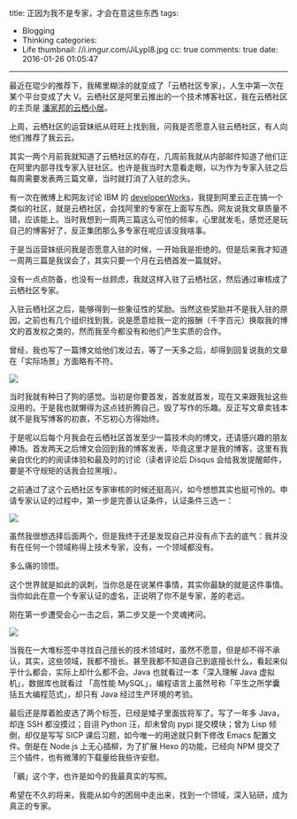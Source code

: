 title: 正因为我不是专家，才会在意这些东西
tags:
  - Blogging
  - Thinking
categories:
  - Life
thumbnail: //i.imgur.com/JiLypI8.jpg
cc: true
comments: true
date: 2016-01-26 01:05:47
---

最近在琨少的推荐下，我稀里糊涂的就变成了「云栖社区专家」，人生中第一次在某个平台变成了大 V。云栖社区是阿里云推出的一个技术博客社区，我在云栖社区的主页是 [潘家邦的云栖小居][1]。

上周，云栖社区的运营妹纸从旺旺上找到我，问我是否愿意入驻云栖社区，有人向他们推荐了我云云。

<!-- more --><!-- indicate-the-source -->

其实一两个月前我就知道了云栖社区的存在，几周前我就从内部邮件知道了他们正在阿里内部寻找专家入驻社区。也许是我当时大意看走眼，以为作为专家入驻之后每周需要发表两三篇文章，当时就打消了入驻的念头。

有一次在微博上和网友讨论 IBM 的 [developerWorks][2]，我提到阿里云正在搞一个类似的社区，就是云栖社区，会找阿里的专家在上面写东西。网友说我文章质量不错，应该能上。当时我想到一周两三篇这么可怕的频率，心里就发毛，感觉还是玩自己的博客好了，反正集团那么多专家在呢应该没我啥事。

于是当运营妹纸问我是否愿意入驻的时候，一开始我是拒绝的。但是后来我才知道一周两三篇是我误会了，其实只要一个月在云栖首发一篇就好。

没有一点点防备，也没有一丝顾虑，我就这样入驻了云栖社区，然后通过审核成了云栖社区专家。

入驻云栖社区之后，能够得到一些象征性的奖励。当然这些奖励并不是我入驻的原因，之前也有几个组织找到我，说是愿意给我一定的报酬（千字百元）换取我的博文的首发权之类的，然而我至今都没有和他们产生实质的合作。

曾经，我也写了一篇博文给他们发过去，等了一天多之后，却得到回复说我的文章在「实际场景」方面略有不符。

![](//i.imgur.com/Dlfs2Mol.png)

当时我就有种日了狗的感觉。当初是你要首发，首发就首发，现在又来跟我扯这些没用的。于是我也就懒得为这点钱折腾自己，毁了写作的乐趣。反正写文章卖钱本就不是我写博客的初衷，不忘初心方得始终。

于是呢以后每个月我会在云栖社区首发至少一篇技术向的博文，还请感兴趣的朋友捧场。首发两天之后博文会回到我的博客发表，毕竟这里才是我的博客，这里有我亲自优化的的阅读体验和最及时的讨论（读者评论后 Disqus 会给我发提醒邮件，要是不守规矩的话我会拉黑哦）。

之前通过了这个云栖社区专家审核的时候还挺高兴，如今想想其实也挺可怜的。申请专家认证的过程中，第一步是完善认证条件，认证条件三选一：

![](//i.imgur.com/qLsgRh9.png)

虽然我很想选择后面两个，但是我终于还是发现自己并没有点下去的底气：我并没有在任何一个领域称得上技术专家，没有，一个领域都没有。

多么痛的领悟。

这个世界就是如此的讽刺，当你总是在说某件事情，其实你最缺的就是这件事情。当你如此在意一个专家认证的虚名，正说明了你不是专家，差的老远。

刚在第一步遭受会心一击之后，第二步又是一个灵魂拷问。

![](//i.imgur.com/mQZbpsf.png)

当我在一大堆标签中寻找自己擅长的技术领域时，虽然不愿意，但是却不得不承认，其实，这些领域，我都不擅长。甚至我都不知道自己到底擅长什么，看起来似乎什么都会，实际上却什么都不会。Java 也就看过一本「深入理解 Java 虚拟机」，数据库也就看过 「高性能 MySQL」，编程语言上虽然号称「平生之所学囊括五大编程范式」，却只有 Java 经过生产环境的考验。

最后还是厚着脸皮选了两个标签，已经是矮子里面拔将军了。写了一年多 Java，却连 SSH 都没摸过；自诩 Python 汪，却未曾向 pypi 提交模块；曾为 Lisp 倾倒，却仅是写写 SICP 课后习题，如今唯一的用途就只剩下修改 Emacs 配置文件。倒是在 Node.js 上无心插柳，为了扩展 Hexo 的功能，已经向 NPM 提交了三个插件，也有微薄的下载量给我些许安慰。

「鶸」这个字，也许是如今的我最真实的写照。

希望在不久的将来，我能从如今的困局中走出来，找到一个领域，深入钻研，成为真正的专家。

[1]: https://yq.aliyun.com/u/jamespan
[2]: http://www.ibm.com/developerworks/cn/


